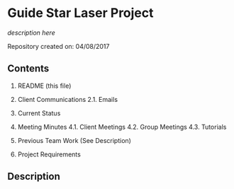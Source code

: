 # Guide Star Laser Project

*description here*

Repository created on: 04/08/2017

## Contents

1. README (this file)
2. Client Communications
2.1. Emails
3. Current Status
	
4. Meeting Minutes
4.1. Client Meetings
4.2. Group Meetings
4.3. Tutorials
5. Previous Team Work (See Description)
6. Project Requirements
	

## Description 